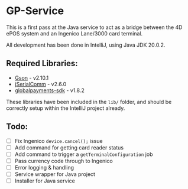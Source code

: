 # GP-Service

This is a first pass at the Java service to act as a bridge between the 4D ePOS system and an Ingenico Lane/3000 card terminal.

All development has been done in IntelliJ, using Java JDK 20.0.2.

## Required Libraries:
- [Gson](https://mvnrepository.com/artifact/com.google.code.gson/gson) - v2.10.1
- [jSerialComm](https://github.com/Fazecast/jSerialComm) - v2.6.0
- [globalpayments-sdk](https://developer.globalpay.com/point-of-sale/semi-integrated) - v1.8.2

These libraries have been included in the `lib/` folder, and should be correctly setup within the IntelliJ project already.

## Todo:
- [ ] Fix Ingenico `device.cancel();` issue
- [ ] Add command for getting card reader status
- [ ] Add command to trigger a `getTerminalConfiguration` job
- [ ] Pass currency code through to Ingenico
- [ ] Error logging & handling
- [ ] Service wrapper for Java project
- [ ] Installer for Java service
